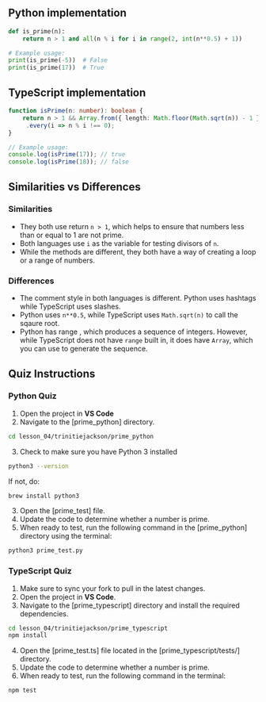 ## Python implementation

```python
def is_prime(n):
    return n > 1 and all(n % i for i in range(2, int(n**0.5) + 1))

# Example usage:
print(is_prime(-5))  # False
print(is_prime(17))  # True
```

## TypeScript implementation

```typescript
function isPrime(n: number): boolean {
    return n > 1 && Array.from({ length: Math.floor(Math.sqrt(n)) - 1 }, (_, i) => i + 2)
     .every(i => n % i !== 0);
}

// Example usage:
console.log(isPrime(17)); // true
console.log(isPrime(18)); // false
```

## Similarities vs Differences



### Similarities
- They both use return `n > 1`, which helps to ensure that numbers less than or equal to 1 are not prime.
- Both languages use `i` as the variable for testing divisors of `n`.
- While the methods are different, they both have a way of creating a loop or a range of numbers.


### Differences
- The comment style in both languages is different. Python uses hashtags while TypeScript uses slashes.
- Python uses `n**0.5`, while TypeScript uses `Math.sqrt(n)` to call the sqaure root.
- Python has range , which produces a sequence of integers. However, while TypeScript does not have `range` built in, it does have `Array`, which you can use to generate the sequence.

## Quiz Instructions

### Python Quiz

1. Open the project in **VS Code** 
2. Navigate to the [prime_python] directory.
```bash
cd lesson_04/trinitiejackson/prime_python
```
3. Check to make sure you have Python 3 installed
```bash
python3 --version
```
If not, do:
```bash
brew install python3
```
3. Open the [prime_test] file.
4. Update the code to determine whether a number is prime.
5. When ready to test, run the following command in the [prime_python] directory using the terminal:
```bash
python3 prime_test.py
```
### TypeScript Quiz

1. Make sure to sync your fork to pull in the latest changes.
2. Open the project in **VS Code**.
3. Navigate to the [prime_typescript] directory and install the required dependencies.
```bash
cd lesson_04/trinitiejackson/prime_typescript
npm install
```
4. Open the [prime_test.ts] file located in the [prime_typescript/tests/] directory.
5. Update the code to determine whether a number is prime.
6. When ready to test, run the following command in the terminal:
```bash
npm test
```